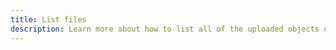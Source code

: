 ```yaml
---
title: List files
description: Learn more about how to list all of the uploaded objects using Amplify Framework's storage category.
---
```


<inline-fragment platform="js" src="~/lib/storage/fragments/js/list.md"></inline-fragment>
<inline-fragment platform="ios" src="~/lib/storage/fragments/ios/list.md"></inline-fragment>
<inline-fragment platform="android" src="~/lib/storage/fragments/android/list.md"></inline-fragment>